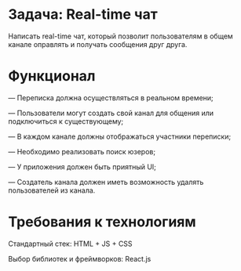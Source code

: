 # Задача: Real-time чат
Написать real-time чат, который позволит пользователям в общем канале оправлять 
и получать сообщения друг друга.

# Функционал
— Переписка должна осуществляться в реальном времени;

— Пользователи могут создать свой канал для общения или подключиться к существующему;

— В каждом канале должны отображаться участники переписки;

— Необходимо реализовать поиск юзеров;

— У приложения должен быть приятный UI;

— Создатель канала должен иметь возможность удалять пользователей из канала.

# Требования к технологиям
Стандартный стек: HTML + JS + CSS

Выбор библиотек и фреймворков: React.js
